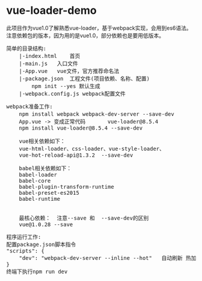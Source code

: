 # vue-loader-demo

此项目作为vue1.0了解熟悉vue-loader，基于webpack实现，会用到es6语法。 注意依赖包的版本，因为用的是vue1.0，部分依赖也是要用低版本。

<pre>简单的目录结构:
	|-index.html    首页
	|-main.js	入口文件
	|-App.vue	vue文件，官方推荐命名法
	|-package.json	工程文件(项目依赖、名称、配置)
		npm init --yes 默认生成
	|-webpack.config.js	webpack配置文件
</pre>

<pre>webpack准备工作:
	npm install webpack webpack-dev-server --save-dev       在本地环境下载webpack和webpack-dev-server 
	App.vue	-> 变成正常代码		vue-loader@8.5.4
	npm install vue-loader@8.5.4 --save-dev

	vue相关依赖如下：
	vue-html-loader、css-loader、vue-style-loader、
	vue-hot-reload-api@1.3.2  --save-dev
	
	babel相关依赖如下：
	babel-loader 
	babel-core
	babel-plugin-transform-runtime
	babel-preset-es2015
	babel-runtime

	
	最核心依赖：  注意--save 和  --save-dev的区别
	vue@1.0.28 --save
</pre>

<pre>程序运行工作:
配置package.json脚本指令
"scripts": {
    "dev": "webpack-dev-server --inline --hot"   自动刷新 热加载  如需要自定义端口号加上  --port 8081
}
终端下执行npm run dev
</pre>
